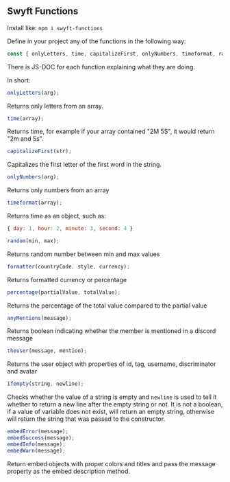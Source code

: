 ## Swyft Functions

Install like:
``npm i swyft-functions``

Define in your project any of the functions in the following way:
```js
const { onlyLetters, time, capitalizeFirst, onlyNumbers, timeformat, random, formatter, percentage, anyMentions, theuser, ifempty, embedError, embedSuccess, embedInfo, embedWarn } = require('swyft-functions');
```

There is JS-DOC for each function explaining what they are doing.

In short:

```js
onlyLetters(arg);
```
Returns only letters from an array.

```js
time(array);
```
Returns time, for example if your array contained "2M 5S", it would return "2m and 5s".

```js
capitalizeFirst(str);
```
Capitalizes the first letter of the first word in the string.

```js
onlyNumbers(arg);
```
Returns only numbers from an array

```js
timeformat(array);
```
Returns time as an object, such as:
```js
{ day: 1, hour: 2, minute: 3, second: 4 }
```

```js
random(min, max);
```
Returns random number between min and max values

```js
formatter(countryCode, style, currency);
```
Returns formatted currency or percentage

```js
percentage(partialValue, totalValue);
```
Returns the percentage of the total value compared to the partial value

```js
anyMentions(message);
```
Returns boolean indicating whether the member is mentioned in a discord message

```js
theuser(message, mention);
```
Returns the user object with properties of id, tag, username, discriminator and avatar

```js
ifempty(string, newline);
```
Checks whether the value of a string is empty and ``newline`` is used to tell it whether to return a new line after the empty string or not.
It is not a boolean, if a value of variable does not exist, will return an empty string, otherwise will return the string that was passed to the constructor.

```js
embedError(message);
embedSuccess(message);
embedInfo(message);
embedWarn(message);
```
Return embed objects with proper colors and titles and pass the message property as the embed description method.